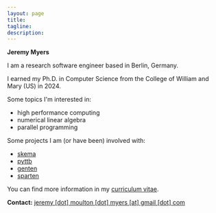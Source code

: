 ```yaml
---
layout: page
title: 
tagline: 
description: 
---
```


**Jeremy Myers**

I am a research software engineer based in Berlin, Germany.

I earned my Ph.D. in Computer Science from the College of William and Mary (US) in 2024.

Some topics I'm interested in:
- high performance computing
- numerical linear algebra
- parallel programming

Some projects I am (or have been) involved with:
- [skema](https://github.com/jeremy-myers/skema)
- [pyttb](https://github.com/sandialabs/pyttb)
- [genten](https://github.com/sandialabs/GenTen)
- [sparten](https://github.com/sandialabs/sparten)

You can find more information in my [curriculum vitae](./assets/jeremy-m-myers-cv.pdf).

**Contact:** [jeremy [dot] moulton [dot] myers [at] gmail [dot] com](mailto:jeremy.moulton.myers@gmail.com)

